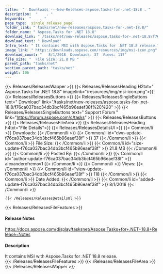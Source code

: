 ```yaml
---
title:  "  Downloads ---New-Releases-aspose.tasks-for-.net-18.8 . " 
description:  "    . " 
keywords:  "    . " 
page_type:  single_release_page
folder_link: " tasks/net/new-releases/aspose.tasks-for-.net-18.8/"
folder_name: " Aspose.Tasks for .NET 18.8"
download_link: " /tasks/net/new-releases/aspose.tasks-for-.net-18.8/f76ca037bac34db3bcf465b96eaef38f"
download_text: " Download"
Intro_text: " It contains MSI with Aspose.Tasks for .NET 18.8 release."
image_link: " https://downloads.aspose.com/resources/img/msi-icon.png"
download_count: "   8/1/2018  Downloads: 37  Views: 117"
file_size: "  File Size: 21.8 MB "
parent_path: "tasks/net"
section_parent_path: "tasks/net"
weight: 106 
---
```


{{< Releases/ReleasesWapper >}}
  {{< Releases/ReleasesHeading H2txt=" Aspose.Tasks for .NET 18.8" imagelink="/resources/img/msi-icon.png">}}
  {{< Releases/ReleasesButtons >}}
    {{< Releases/ReleasesSingleButtons text=" Download" link="/tasks/net/new-releases/aspose.tasks-for-.net-18.8/f76ca037bac34db3bcf465b96eaef38f%20%20" >}}
    {{< Releases/ReleasesSingleButtons text=" Support Forum " link="https://forum.aspose.com/c/tasks" >}}
  {{< Releases/ReleasesButtons >}}
  {{< Releases/ReleasesFileArea >}}
    {{< Releases/ReleasesHeading h4txt="File Details">}}
    {{< Releases/ReleasesDetailsUl >}}
            {{< Common/li  >}} Downloads: {{< /Common/li >}} 
      {{< Common/li id="dwn-update-f76ca037bac34db3bcf465b96eaef38f" >}} 37 {{< /Common/li >}} 
      {{< Common/li  >}} File Size: {{< /Common/li >}} 
      {{< Common/li id="size-update-f76ca037bac34db3bcf465b96eaef38f" >}} 21.8 MB {{< /Common/li >}} 
      {{< Common/li  >}} Posted By: {{< /Common/li >}} 
      {{< Common/li id="author-update-f76ca037bac34db3bcf465b96eaef38f" >}} alexanderefremov1 {{< /Common/li >}} 
      {{< Common/li  >}} Views: {{< /Common/li >}} 
      {{< Common/li id="view-update-f76ca037bac34db3bcf465b96eaef38f" >}} 118 {{< /Common/li >}} 
      {{< Common/li  >}} Date Added: {{< /Common/li >}} 
      {{< Common/li id="added-update-f76ca037bac34db3bcf465b96eaef38f" >}} 8/1/2018 {{< /Common/li >}} 

    {{< /Releases/ReleasesDetailsUl >}}

  {{< Releases/ReleasesFileFeatures >}}
      <h4>Release Notes</h4><div><a href="https://docs.aspose.com/display/tasksnet/Aspose.Tasks+for+.NET+18.8+Release+Notes">https://docs.aspose.com/display/tasksnet/Aspose.Tasks+for+.NET+18.8+Release+Notes</a></div><h4>Description</h4><div class="HTMLDescription">It contains MSI with Aspose.Tasks for .NET 18.8 release.</div>
  {{< /Releases/ReleasesFileFeatures >}}
 {{< /Releases/ReleasesFileArea >}}
{{< /Releases/ReleasesWapper >}}


